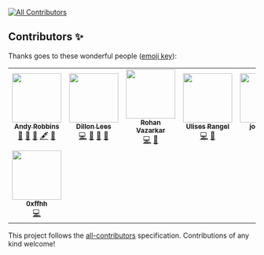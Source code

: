
<!-- ALL-CONTRIBUTORS-BADGE:START - Do not remove or modify this section -->
[![All Contributors](https://img.shields.io/badge/all_contributors-8-orange.svg?style=flat-square)](#contributors-)
<!-- ALL-CONTRIBUTORS-BADGE:END -->
## Contributors ✨

Thanks goes to these wonderful people ([emoji key](https://allcontributors.org/docs/en/emoji-key)):

<!-- ALL-CONTRIBUTORS-LIST:START - Do not remove or modify this section -->
<!-- prettier-ignore-start -->
<!-- markdownlint-disable -->
<table>
  <tr>
    <td align="center"><a href="https://www.twitter.com/_wald0"><img src="https://avatars.githubusercontent.com/u/842644?v=4?s=100" width="100px;" alt=""/><br /><sub><b>Andy Robbins</b></sub></a><br /><a href="#ideas-andyrobbins" title="Ideas, Planning, & Feedback">🤔</a> <a href="#design-andyrobbins" title="Design">🎨</a> <a href="#blog-andyrobbins" title="Blogposts">📝</a> <a href="#content-andyrobbins" title="Content">🖋</a> <a href="https://github.com/bloodhoundad/azurehound/commits?author=andyrobbins" title="Documentation">📖</a></td>
    <td align="center"><a href="https://github.com/ddlees"><img src="https://avatars.githubusercontent.com/u/8984872?v=4?s=100" width="100px;" alt=""/><br /><sub><b>Dillon Lees</b></sub></a><br /><a href="https://github.com/bloodhoundad/azurehound/commits?author=ddlees" title="Code">💻</a> <a href="#maintenance-ddlees" title="Maintenance">🚧</a> <a href="#ideas-ddlees" title="Ideas, Planning, & Feedback">🤔</a> <a href="#design-ddlees" title="Design">🎨</a></td>
    <td align="center"><a href="https://blog.cptjesus.com/"><img src="https://avatars.githubusercontent.com/u/5720446?v=4?s=100" width="100px;" alt=""/><br /><sub><b>Rohan Vazarkar</b></sub></a><br /><a href="https://github.com/bloodhoundad/azurehound/commits?author=rvazarkar" title="Code">💻</a> <a href="#maintenance-rvazarkar" title="Maintenance">🚧</a></td>
    <td align="center"><a href="https://ulises.io/"><img src="https://avatars.githubusercontent.com/u/16910931?v=4?s=100" width="100px;" alt=""/><br /><sub><b>Ulises Rangel</b></sub></a><br /><a href="https://github.com/bloodhoundad/azurehound/commits?author=urangel" title="Code">💻</a> <a href="#maintenance-urangel" title="Maintenance">🚧</a></td>
    <td align="center"><a href="https://github.com/joshgantt"><img src="https://avatars.githubusercontent.com/u/29784250?v=4?s=100" width="100px;" alt=""/><br /><sub><b>joshgantt</b></sub></a><br /><a href="https://github.com/bloodhoundad/azurehound/commits?author=joshgantt" title="Code">💻</a> <a href="#maintenance-joshgantt" title="Maintenance">🚧</a></td>
    <td align="center"><a href="https://github.com/hugo-syn"><img src="https://avatars.githubusercontent.com/u/61210734?v=4?s=100" width="100px;" alt=""/><br /><sub><b>hugo-syn</b></sub></a><br /><a href="https://github.com/bloodhoundad/azurehound/commits?author=hugo-syn" title="Code">💻</a></td>
    <td align="center"><a href="https://github.com/crimike"><img src="https://avatars.githubusercontent.com/u/10261812?v=4?s=100" width="100px;" alt=""/><br /><sub><b>crimike</b></sub></a><br /><a href="https://github.com/bloodhoundad/azurehound/commits?author=crimike" title="Code">💻</a></td>
  </tr>
  <tr>
    <td align="center"><a href="https://github.com/0xffhh"><img src="https://avatars.githubusercontent.com/u/56194755?v=4?s=100" width="100px;" alt=""/><br /><sub><b>0xffhh</b></sub></a><br /><a href="https://github.com/bloodhoundad/azurehound/commits?author=0xffhh" title="Code">💻</a></td>
  </tr>
</table>

<!-- markdownlint-restore -->
<!-- prettier-ignore-end -->

<!-- ALL-CONTRIBUTORS-LIST:END -->

This project follows the [all-contributors](https://github.com/all-contributors/all-contributors) specification. Contributions of any kind welcome!
